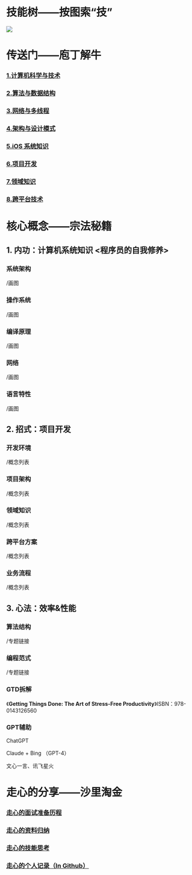# 技能树——按图索“技”

![](https://p3-juejin.byteimg.com/tos-cn-i-k3u1fbpfcp/8c38d3325be94865aa6c47ebae8da708~tplv-k3u1fbpfcp-zoom-1.image)

# 传送门——庖丁解牛

### [1.计算机科学与技术](https://ui8pxadne3.feishu.cn/wiki/MmUEwLFLOiALUPkIh6PcKoDvnlc)

### [2.算法与数据结构](https://ui8pxadne3.feishu.cn/wiki/AXiSwAw56iExjYktqjOclFGQnBe)

### [3.网络与多线程](https://ui8pxadne3.feishu.cn/wiki/DCYxwLXlJiA9zekg28IcY2abn0b)

### [4.架构与设计模式](https://ui8pxadne3.feishu.cn/wiki/Eczjw7UyzigpMqkCXwBc9JXWnOB)

### [5.iOS 系统知识](https://ui8pxadne3.feishu.cn/wiki/TWYswS85QiTH8pkAsBscwzjVnsd)

### [6.项目开发](https://ui8pxadne3.feishu.cn/wiki/NacewbeO5idECEk5BKLcF2gYnYg)

### [7.领域知识](https://ui8pxadne3.feishu.cn/wiki/ROwZwmbsTiE5nVk2EqQc1UOSnmg)

### [8.跨平台技术](https://ui8pxadne3.feishu.cn/wiki/EmWowpzkji1zVvkgJggcdIx1nbb)

# 核心概念——宗法秘籍

## 1. 内功：计算机系统知识 <程序员的自我修养>

### 系统架构

/画图

### 操作系统

/画图

### 编译原理

/画图

### 网络

/画图

### 语言特性

/画图

## 2. 招式：项目开发

### 开发环境

/概念列表

### 项目架构

/概念列表

### 领域知识

/概念列表

### 跨平台方案

/概念列表

### 业务流程

/概念列表

## 3. 心法：效率&性能

### 算法结构

/专题链接

### 编程范式

/专题链接

### GTD拆解

《**Getting Things Done: The Art of Stress-Free Productivity**》ISBN：978-0143126560

### GPT辅助

ChatGPT

Claude + Bing （GPT-4）

文心一言、讯飞星火

# 走心的分享——沙里淘金

### [走心的面试准备历程](https://ui8pxadne3.feishu.cn/docx/O7OEd03XbowyAuxINY7c6Bc2neg)

### [走心的资料归纳](https://juejin.cn/post/7065571570546114568)

### [走心的技能思考](https://ui8pxadne3.feishu.cn/base/QfTEbWbS3aEAJqsD3VIclcHUnmg?table=tbl3pToSPvnZ6CPo&view=vewQx72054)

### [走心的个人记录（In Github）](https://github.com/zf-lab/AwesomeCoding)